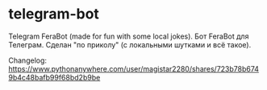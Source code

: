 # telegram-bot
Telegram FeraBot (made for fun with some local jokes).
Бот FeraBot для Телеграм. Сделан "по приколу" (с локальными шутками и всё такое).


Changelog: https://www.pythonanywhere.com/user/magistar2280/shares/723b78b6749b4c48bafb99f68bd2b9be

